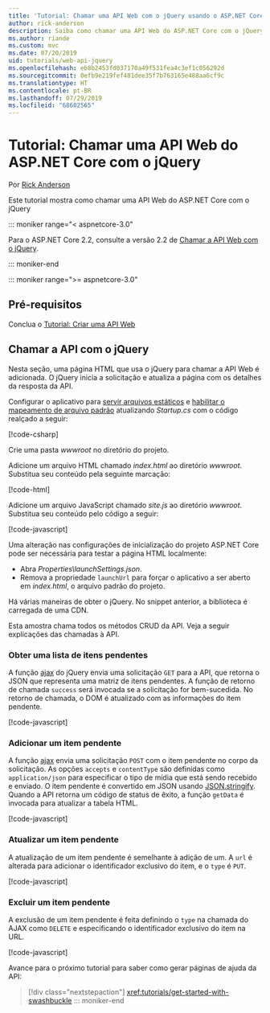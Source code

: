 ```yaml
---
title: 'Tutorial: Chamar uma API Web com o jQuery usando o ASP.NET Core'
author: rick-anderson
description: Saiba como chamar uma API Web do ASP.NET Core com o jQuery.
ms.author: riande
ms.custom: mvc
ms.date: 07/20/2019
uid: tutorials/web-api-jquery
ms.openlocfilehash: eb8b2453fd037170a49f531fea4c3ef1c056292d
ms.sourcegitcommit: 0efb9e219fef481dee35f7b763165e488aa6cf9c
ms.translationtype: HT
ms.contentlocale: pt-BR
ms.lasthandoff: 07/29/2019
ms.locfileid: "68602565"
---
```

# <a name="tutorial-call-an-aspnet-core-web-api-with-jquery"></a>Tutorial: Chamar uma API Web do ASP.NET Core com o jQuery

Por [Rick Anderson](https://twitter.com/RickAndMSFT)

Este tutorial mostra como chamar uma API Web do ASP.NET Core com o jQuery

::: moniker range="< aspnetcore-3.0"

Para o ASP.NET Core 2.2, consulte a versão 2.2 de [Chamar a API Web com o jQuery](xref:tutorials/first-web-api#call-the-api-with-jquery).

::: moniker-end

::: moniker range=">= aspnetcore-3.0"

## <a name="prerequisites"></a>Pré-requisitos

Conclua o [Tutorial: Criar uma API Web](xref:tutorials/first-web-api)

## <a name="call-the-api-with-jquery"></a>Chamar a API com o jQuery

Nesta seção, uma página HTML que usa o jQuery para chamar a API Web é adicionada. O jQuery inicia a solicitação e atualiza a página com os detalhes da resposta da API.

Configurar o aplicativo para [servir arquivos estáticos](/dotnet/api/microsoft.aspnetcore.builder.staticfileextensions.usestaticfiles#Microsoft_AspNetCore_Builder_StaticFileExtensions_UseStaticFiles_Microsoft_AspNetCore_Builder_IApplicationBuilder_) e [habilitar o mapeamento de arquivo padrão](/dotnet/api/microsoft.aspnetcore.builder.defaultfilesextensions.usedefaultfiles#Microsoft_AspNetCore_Builder_DefaultFilesExtensions_UseDefaultFiles_Microsoft_AspNetCore_Builder_IApplicationBuilder_) atualizando *Startup.cs* com o código realçado a seguir:

[!code-csharp[](first-web-api/samples/3.0/TodoApi/StartupJquery.cs?highlight=8-9&name=snippet_configure)]

Crie uma pasta *wwwroot* no diretório do projeto.

Adicione um arquivo HTML chamado *index.html* ao diretório *wwwroot*. Substitua seu conteúdo pela seguinte marcação:

[!code-html[](first-web-api/samples/3.0/TodoApi/wwwroot/index.html)]

Adicione um arquivo JavaScript chamado *site.js* ao diretório *wwwroot*. Substitua seu conteúdo pelo código a seguir:

[!code-javascript[](first-web-api/samples/3.0/TodoApi/wwwroot/site.js?name=snippet_SiteJs)]

Uma alteração nas configurações de inicialização do projeto ASP.NET Core pode ser necessária para testar a página HTML localmente:

* Abra *Properties\launchSettings.json*.
* Remova a propriedade `launchUrl` para forçar o aplicativo a ser aberto em *index.html*, o arquivo padrão do projeto.

Há várias maneiras de obter o jQuery. No snippet anterior, a biblioteca é carregada de uma CDN.

Esta amostra chama todos os métodos CRUD da API. Veja a seguir explicações das chamadas à API.

### <a name="get-a-list-of-to-do-items"></a>Obter uma lista de itens pendentes

A função [ajax](https://api.jquery.com/jquery.ajax/) do jQuery envia uma solicitação `GET` para a API, que retorna o JSON que representa uma matriz de itens pendentes. A função de retorno de chamada `success` será invocada se a solicitação for bem-sucedida. No retorno de chamada, o DOM é atualizado com as informações do item pendente.

[!code-javascript[](first-web-api/samples/3.0/TodoApi/wwwroot/site.js?name=snippet_GetData)]

### <a name="add-a-to-do-item"></a>Adicionar um item pendente

A função [ajax](https://api.jquery.com/jquery.ajax/) envia uma solicitação `POST` com o item pendente no corpo da solicitação. As opções `accepts` e `contentType` são definidas como `application/json` para especificar o tipo de mídia que está sendo recebido e enviado. O item pendente é convertido em JSON usando [JSON.stringify](https://developer.mozilla.org/docs/Web/JavaScript/Reference/Global_Objects/JSON/stringify). Quando a API retorna um código de status de êxito, a função `getData` é invocada para atualizar a tabela HTML.

[!code-javascript[](first-web-api/samples/3.0/TodoApi/wwwroot/site.js?name=snippet_AddItem)]

### <a name="update-a-to-do-item"></a>Atualizar um item pendente

A atualização de um item pendente é semelhante à adição de um. A `url` é alterada para adicionar o identificador exclusivo do item, e o `type` é `PUT`.

[!code-javascript[](first-web-api/samples/3.0/TodoApi/wwwroot/site.js?name=snippet_AjaxPut)]

### <a name="delete-a-to-do-item"></a>Excluir um item pendente

A exclusão de um item pendente é feita definindo o `type` na chamada do AJAX como `DELETE` e especificando o identificador exclusivo do item na URL.

[!code-javascript[](first-web-api/samples/3.0/TodoApi/wwwroot/site.js?name=snippet_AjaxDelete)]

Avance para o próximo tutorial para saber como gerar páginas de ajuda da API:

> [!div class="nextstepaction"]
> <xref:tutorials/get-started-with-swashbuckle>
::: moniker-end